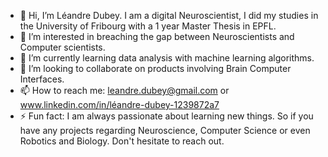 - 👋 Hi, I’m Léandre Dubey. I am a digital Neuroscientist, I did my studies in the University of Fribourg with a 1 year Master Thesis in EPFL.
- 👀 I’m interested in breaching the gap between Neuroscientists and Computer scientists.
- 🌱 I’m currently learning data analysis with machine learning algorithms.
- 💞️ I’m looking to collaborate on products involving Brain Computer Interfaces.
- 📫 How to reach me: leandre.dubey@gmail.com or www.linkedin.com/in/léandre-dubey-1239872a7
- ⚡ Fun fact: I am always passionate about learning new things. So if you have any projects regarding Neuroscience, Computer Science or even Robotics and Biology. Don't hesitate to reach out.

<!---
dubeyl/dubeyl is a ✨ special ✨ repository because its `README.md` (this file) appears on your GitHub profile.
You can click the Preview link to take a look at your changes.
--->
